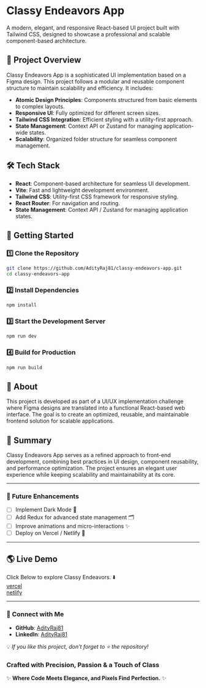 # Classy Endeavors App

A modern, elegant, and responsive React-based UI project built with Tailwind CSS, designed to showcase a professional and scalable component-based architecture.

## 📌 Project Overview
Classy Endeavors App is a sophisticated UI implementation based on a Figma design. This project follows a modular and reusable component structure to maintain scalability and efficiency. It includes:

- **Atomic Design Principles**: Components structured from basic elements to complex layouts.
- **Responsive UI**: Fully optimized for different screen sizes.
- **Tailwind CSS Integration**: Efficient styling with a utility-first approach.
- **State Management**: Context API or Zustand for managing application-wide states.
- **Scalability**: Organized folder structure for seamless component management.

## 🛠️ Tech Stack
- **React**: Component-based architecture for seamless UI development.
- **Vite**: Fast and lightweight development environment.
- **Tailwind CSS**: Utility-first CSS framework for responsive styling.
- **React Router**: For navigation and routing.
- **State Management**: Context API / Zustand for managing application states.

<!-- 
## 📂 Folder Structure
```plaintext
src/
├── components/          # Reusable UI components
│   ├── Button/
│   │   ├── Button.jsx
│   │   ├── Button.module.css
│   │   ├── index.js
│   ├── Card/
│   │   ├── Card.jsx
│   │   ├── Card.module.css
│   │   ├── index.js
│   ├── Navbar/
│   │   ├── Navbar.jsx
│   │   ├── Navbar.module.css
│   │   ├── index.js
│   └── ... (other components)
│
├── pages/
│   ├── Home.jsx
│   ├── About.jsx
│   ├── Contact.jsx
│   ├── ...
│
├── assets/              # Static files (images, icons, fonts)
├── utils/               # Helper functions and custom hooks
├── App.jsx              # Root component
├── index.js             # React entry point
├── styles/              # Global styles
└── README.md            # Project documentation
```
-->

## 🚀 Getting Started
### **1️⃣ Clone the Repository**
```bash
git clone https://github.com/AdityRaj81/classy-endeavors-app.git
cd classy-endeavors-app
```

### **2️⃣ Install Dependencies**
```bash
npm install
```

### **3️⃣ Start the Development Server**
```bash
npm run dev
```

### **4️⃣ Build for Production**
```bash
npm run build
```

## 📜 About
This project is developed as part of a UI/UX implementation challenge where Figma designs are translated into a functional React-based web interface. The goal is to create an optimized, reusable, and maintainable frontend solution for scalable applications.

## 📖 Summary
Classy Endeavors App serves as a refined approach to front-end development, combining best practices in UI design, component reusability, and performance optimization. The project ensures an elegant user experience while keeping scalability and maintainability at its core.

---

### 🎯 Future Enhancements
- [ ] Implement Dark Mode 🌙
- [ ] Add Redux for advanced state management 🗂️
- [ ] Improve animations and micro-interactions ✨
- [ ] Deploy on Vercel / Netlify 🚀

---

## 🌎 Live Demo  
Click Below to explore Classy Endeavors. ⬇️
<br>
[vercel](https://classy-endeavors-app.vercel.app/)
<br>
[netlify](https://classy-endeavors-app.netlify.app/)


---


### 🔗 Connect with Me
- **GitHub**: [AdityRaj81](https://github.com/AdityRaj81)
- **LinkedIn**: [AdityRaj81](https://linkedin.com/in/AdityRaj81)
<!--
- **Portfolio**: [your-portfolio](https://your-portfolio.com)
-->

💡 *If you like this project, don’t forget to ⭐ the repository!*




### Crafted with Precision, Passion & a Touch of Class  
✨ **Where Code Meets Elegance, and Pixels Find Perfection.** ✨  







<!-- 
# React + Vite

This template provides a minimal setup to get React working in Vite with HMR and some ESLint rules.

Currently, two official plugins are available:

- [@vitejs/plugin-react](https://github.com/vitejs/vite-plugin-react/blob/main/packages/plugin-react/README.md) uses [Babel](https://babeljs.io/) for Fast Refresh
- [@vitejs/plugin-react-swc](https://github.com/vitejs/vite-plugin-react-swc) uses [SWC](https://swc.rs/) for Fast Refresh
-->

